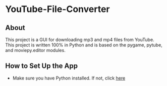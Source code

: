 # YouTube-File-Converter

## About
This project is a GUI for downloading mp3 and mp4 files from YouTube. This project is written 100% in Python and is based on the pygame, pytube, and moviepy.editor modules.

## How to Set Up the App
* Make sure you have Python installed. If not, click [here]([url](https://www.python.org/downloads/)https://www.python.org/downloads/)
